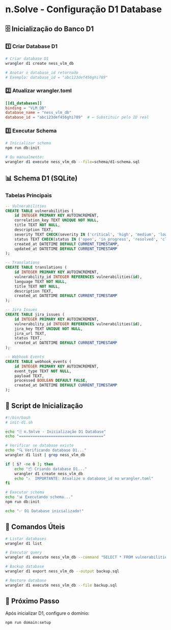 # n.Solve - Configuração D1 Database

## 🗄️ Inicialização do Banco D1

### 1️⃣ **Criar Database D1**

```bash
# Criar database D1
wrangler d1 create ness_vlm_db

# Anotar o database_id retornado
# Exemplo: database_id = "abc123def456ghi789"
```

### 2️⃣ **Atualizar wrangler.toml**

```toml
[[d1_databases]]
binding = "VLM_DB"
database_name = "ness_vlm_db"
database_id = "abc123def456ghi789"  # ← Substituir pelo ID real
```

### 3️⃣ **Executar Schema**

```bash
# Inicializar schema
npm run db:init

# Ou manualmente:
wrangler d1 execute ness_vlm_db --file=schema/d1-schema.sql
```

## 📊 Schema D1 (SQLite)

### Tabelas Principais

```sql
-- Vulnerabilities
CREATE TABLE vulnerabilities (
    id INTEGER PRIMARY KEY AUTOINCREMENT,
    correlation_key TEXT UNIQUE NOT NULL,
    title TEXT NOT NULL,
    description TEXT,
    severity TEXT CHECK(severity IN ('critical', 'high', 'medium', 'low')),
    status TEXT CHECK(status IN ('open', 'in_progress', 'resolved', 'closed')),
    created_at DATETIME DEFAULT CURRENT_TIMESTAMP,
    updated_at DATETIME DEFAULT CURRENT_TIMESTAMP
);

-- Translations
CREATE TABLE translations (
    id INTEGER PRIMARY KEY AUTOINCREMENT,
    vulnerability_id INTEGER REFERENCES vulnerabilities(id),
    language TEXT NOT NULL,
    title TEXT NOT NULL,
    description TEXT,
    created_at DATETIME DEFAULT CURRENT_TIMESTAMP
);

-- Jira Issues
CREATE TABLE jira_issues (
    id INTEGER PRIMARY KEY AUTOINCREMENT,
    vulnerability_id INTEGER REFERENCES vulnerabilities(id),
    jira_key TEXT UNIQUE NOT NULL,
    jira_url TEXT,
    status TEXT,
    created_at DATETIME DEFAULT CURRENT_TIMESTAMP
);

-- Webhook Events
CREATE TABLE webhook_events (
    id INTEGER PRIMARY KEY AUTOINCREMENT,
    event_type TEXT NOT NULL,
    payload TEXT,
    processed BOOLEAN DEFAULT FALSE,
    created_at DATETIME DEFAULT CURRENT_TIMESTAMP
);
```

## 🚀 Script de Inicialização

```bash
#!/bin/bash
# init-d1.sh

echo "🗄️ n.Solve - Inicialização D1 Database"
echo "====================================="

# Verificar se database existe
echo "🔍 Verificando database D1..."
wrangler d1 list | grep ness_vlm_db

if [ $? -ne 0 ]; then
    echo "📦 Criando database D1..."
    wrangler d1 create ness_vlm_db
    echo "⚠️  IMPORTANTE: Atualize o database_id no wrangler.toml"
fi

# Executar schema
echo "📊 Executando schema..."
npm run db:init

echo "✅ D1 Database inicializado!"
```

## 🔧 Comandos Úteis

```bash
# Listar databases
wrangler d1 list

# Executar query
wrangler d1 execute ness_vlm_db --command "SELECT * FROM vulnerabilities"

# Backup database
wrangler d1 export ness_vlm_db --output backup.sql

# Restore database
wrangler d1 execute ness_vlm_db --file backup.sql
```

## 🎯 Próximo Passo

Após inicializar D1, configure o domínio:
```bash
npm run domain:setup
```

